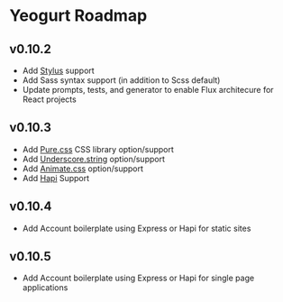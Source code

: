 # Yeogurt Roadmap

## v0.10.2
* Add [Stylus](http://learnboost.github.io/stylus/) support
* Add Sass syntax support (in addition to Scss default)
* Update prompts, tests, and generator to enable Flux architecure for React projects

## v0.10.3
* Add [Pure.css](http://purecss.io/) CSS library option/support
* Add [Underscore.string](http://epeli.github.io/underscore.string/) option/support
* Add [Animate.css](http://daneden.github.io/animate.css/) option/support
* Add [Hapi](http://hapijs.com/) Support

## v0.10.4
* Add Account boilerplate using Express or Hapi for static sites

## v0.10.5
* Add Account boilerplate using Express or Hapi for single page applications